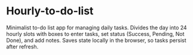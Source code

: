 # Hourly-to-do-list
Minimalist to-do list app for managing daily tasks. Divides the day into 24 hourly slots with boxes to enter tasks, set status (Success, Pending, Not Done), and add notes. Saves state locally in the browser, so tasks persist after refresh.
